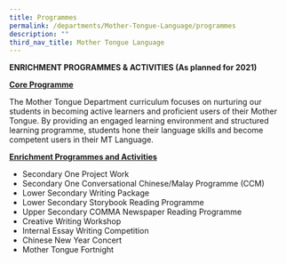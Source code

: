 ```yaml
---
title: Programmes
permalink: /departments/Mother-Tongue-Language/programmes
description: ""
third_nav_title: Mother Tongue Language
---
```

**ENRICHMENT PROGRAMMES & ACTIVITIES (As planned for 2021)**


<u>**Core Programme**</u>

The Mother Tongue Department curriculum focuses on nurturing our students in becoming active learners and proficient users of their Mother Tongue. By providing an engaged learning environment and structured learning programme, students hone their language skills and become competent users in their MT Language.

<u>**Enrichment Programmes and Activities**</u>

* Secondary One Project Work
* Secondary One Conversational Chinese/Malay Programme (CCM)
* Lower Secondary Writing Package
* Lower Secondary Storybook Reading Programme
* Upper Secondary COMMA Newspaper Reading Programme
* Creative Writing Workshop
* Internal Essay Writing Competition
* Chinese New Year Concert
* Mother Tongue Fortnight